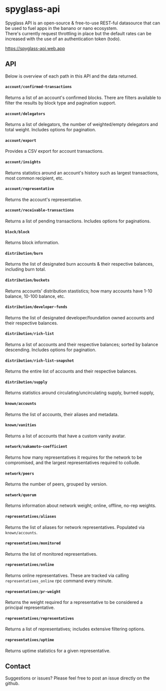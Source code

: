 # spyglass-api

Spyglass API is an open-source & free-to-use REST-ful datasource that can be used to fuel apps in the banano or nano ecosystem.  
There's currently request throttling in place but the default rates can be increased with the use of an authentication token (todo). 

https://spyglass-api.web.app

## API

Below is overview of each path in this API and the data returned.

#### `account/confirmed-transactions`

Returns a list of an account's confirmed blocks.  There are filters available to filter the results by block type and pagination support. 

#### `account/delegators`

Returns a list of delegators, the number of weighted/empty delegators and total weight.  Includes options for pagination.

#### `account/export`

Provides a CSV export for account transactions.

#### `account/insights`

Returns statistics around an account's history such as largest transactions, most common recipient, etc. 

#### `account/representative`

Returns the account's representative. 

#### `account/receivable-transactions`

Returns a list of pending transactions.  Includes options for paginations.

#### `block/block`

Returns block information.

#### `distribution/burn`

Returns the list of designated burn accounts & their respective balances, including burn total.

#### `distribution/buckets`

Returns accounts' distribution stastistics; how many accounts have 1-10 balance, 10-100 balance, etc.

#### `distribution/developer-funds`

Returns the list of designated developer/foundation owned accounts and their respective balances.

#### `distribution/rich-list`

Returns a list of accounts and their respective balances; sorted by balance descending.  Includes options for pagination.

#### `distribution/rich-list-snapshot`

Returns the entire list of accounts and their respective balances.

#### `distribution/supply`

Returns statistics around circulating/uncirculating supply, burned supply,

#### `known/accounts`

Returns the list of accounts, their aliases and metadata.


#### `known/vanities`

Returns a list of accounts that have a custom vanity avatar.

#### `network/nakamoto-coefficient`

Returns how many representatives it requires for the network to be compromised, and the largest representatives required to collude.

#### `network/peers`

Returns the number of peers, grouped by version.

#### `network/quorum`

Returns information about network weight; online, offline, no-rep weights.

#### `representatives/aliases`

Returns the list of aliases for network representatives.  Populated via `known/accounts`.

#### `representatives/monitored`

Returns the list of monitored representatives. 

#### `representatives/online`

Returns online representatives. These are tracked via calling `representatives_online` rpc command every minute.  

#### `representatives/pr-weight`

Returns the weight required for a representative to be considered a principal representative.

#### `representatives/representatives`

Returns a list of representatives; includes extensive filtering options.

#### `representatives/uptime`

Returns uptime statistics for a given representative.
  
## Contact

Suggestions or issues? Please feel free to post an issue directly on the github.
